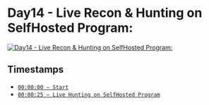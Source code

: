 # Day14 - Live Recon & Hunting on SelfHosted Program:
[![Day14 - Live Recon & Hunting on SelfHosted Program:](https://img.youtube.com/vi/R67ZXdnz6w4/maxresdefault.jpg)](https://youtu.be/R67ZXdnz6w4)

## Timestamps
- [`00:00:00 — Start`](https://youtu.be/R67ZXdnz6w4?t=0)
- [`00:00:25 — Live Hunting on SelfHosted Program`](https://youtu.be/R67ZXdnz6w4?t=25)
